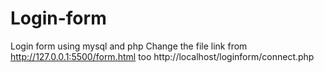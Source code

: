 # Login-form
Login form using mysql and php
 Change the file link from 
 http://127.0.0.1:5500/form.html too
 http://localhost/loginform/connect.php

